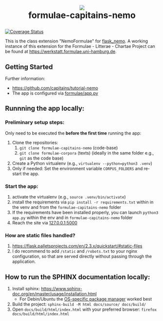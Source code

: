 


# <p align=center> <img align=center src="https://avatars.githubusercontent.com/u/41728302"> <br> formulae-capitains-nemo</p>

[![Coverage Status](https://coveralls.io/repos/github/Formulae-Litterae-Chartae/formulae-capitains-nemo/badge.svg?branch=master)](https://coveralls.io/github/Formulae-Litterae-Chartae/formulae-capitains-nemo?branch=master)

This is the class extension "NemoFormulae" for [flask_nemo](https://github.com/Capitains/flask-capitains-nemo). A working instance of this extension for the Formulae - Litterae - Chartae Project can be found at https://werkstatt.formulae.uni-hamburg.de.

## Getting Started
Further information:
- https://github.com/capitains/tutorial-nemo
- The app is configured via [formulae/app.py](./formulae/app.py)

## Runnning the app locally:

### Preliminary setup steps:
Only need to be executed the **before the first time** running the app:
1. Clone the repositories:
    1. `git clone formulae-capitains-nemo` (code-base) 
    2. `git clone formulae-corpora` (texts) (ideally in the same folder e.g., `git` as the code base)
2. Create a Python virtualenv (e.g., `virtualenv --python=python3 .venv`)
3. Only if needed: Set the environment variable `CORPUS_FOLDERS` and re-start the app.

### Start the app:    
1. activate the virtualenv (e.g., `source .venv/bin/activate`) 
2. install the requirements via `pip install -r requirements.txt` within in the venv and from the `formulae-capitains-nemo` folder 
3. If the requirements have been installed properly, you can launch `python3 app.py` within the env and in `formulae-capitains-nemo` folder 
4. Reach the site via [127.0.0.1:5000](http://127.0.0.1:5000)

### How are static files handled?
1. https://flask.palletsprojects.com/en/2.3.x/quickstart/#static-files
2. I do recommend to add `/static` and `/robots.txt` to your nginx configuration, so that are served directly without passing through the application. 

## How to run the SPHINX documentation locally:
1. Install sphinx: https://www.sphinx-doc.org/en/master/usage/installation.html
    - For Debin/Ubuntu the [OS-specific package manager](https://www.sphinx-doc.org/en/master/usage/installation.html#os-specific-package-manager) worked best
2. Build the project: `sphinx-build -M html docs/source/ docs/build/`
3. Open `docs/build/html/index.html` with your preferred browser: `firefox docs/build/html/index.html`